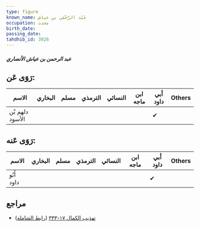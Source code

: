 ```yaml
---
type: figure
known_name: عَبْد الرَّحْمَن بن عياش
occupation: محدث
birth_date:
passing_date:
tahdhib_id: 3926
---
```

##### عبد الرحمن بن عياش الأنصاري

## رَوَى عَن:
| الاسم           | البخاري | مسلم | الترمذي | النسائي | ابن ماجه | أبي داود | Others |
| --------------- | ------- | ---- | ------- | ------- | -------- | -------- | ------ |
| دلهم بْن الأسود |         |      |         |         |          | ✔        |        |
## رَوَى عَنه:
| الاسم      | البخاري | مسلم | الترمذي | النسائي | ابن ماجه | أبي داود | Others |
| ---------- | ------- | ---- | ------- | ------- | -------- | -------- | ------ |
| أَبُو داود |         |      |         |         |          | ✔        |        |
## مراجع
- [تهذيب الكمال ١٧-٣٣٣](obsidian://open?vault=Tahdhib-al-Kamal&file=Figures/٣٩٢٦-عبد%20الرحمن%20بن%20عياش%20الأنصاري) ([رابط الشاملة](https://shamela.ws/book/3722/8883))